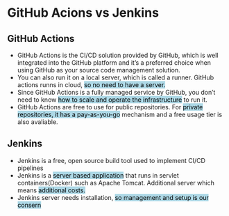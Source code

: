 # GitHub Acions vs Jenkins
## GitHub Actions
* GitHub Actions is the CI/CD solution provided by GitHub, which is well integrated into the GitHub platform and it’s a preferred choice when using GitHub as your source code management solution.
* You can also run it on a local server, which is called a runner. GitHub actions runns in cloud, <mark style="background-color: lightblue">so no need to have a server.</mark>
* Since GitHub Actions is a fully managed service by GitHub, you don’t need to know <mark style="background-color: lightblue">how to scale and operate the infrastructure</mark> to run it.
* GitHub Actions are free to use for public repositories. For <mark style="background-color: lightblue">private repositories, it has a pay-as-you-go</mark> mechanism and a free usage tier is also avaliable. 

## Jenkins
* Jenkins is a free, open source build tool used to implement CI/CD pipelines
* Jenkins is a <mark style="background-color: lightblue">server based application</mark> that runs in servlet containers(Docker) such as Apache Tomcat. Additional server which means <mark style="background-color: lightblue">additional costs.</mark>
* Jenkins server needs installation, <mark style="background-color: lightblue">so management and setup is our consern</mark>
